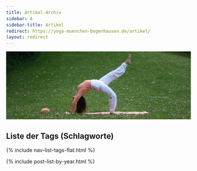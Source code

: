 ```yaml
---
title: Artikel-Archiv
sidebar: 4
sidebar-title: Artikel
redirect: https://yoga-muenchen-bogenhausen.de/artikel/
layout: redirect
---
```


![Das Rad](/assets/images/rad.jpg)

## Liste der Tags (Schlagworte)

{% include nav-list-tags-flat.html %}

{% include post-list-by-year.html %}

